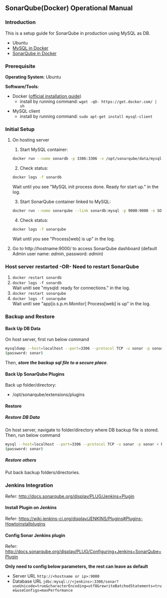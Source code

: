 ## SonarQube(Docker) Operational Manual ##

### Introduction
This is a setup guide for SonarQube in production using MySQL as DB.

 - Ubuntu
 - [MySQL in Docker](https://registry.hub.docker.com/_/mysql/)
 - [SonarQube in Docker](https://registry.hub.docker.com/_/sonarqube/)
 
### Prerequisite
**Operating System**: Ubuntu

**Software/Tools**:

 - Docker ([official installation guide](https://docs.docker.com/installation/))
     - install by running command: `wget -qO- https://get.docker.com/ | sh`
 - MySQL client
     - install by running command: `sudo apt-get install mysql-client`
 
### Initial Setup
 1. On hosting server
     1. Start MySQL container:
     ```sh
     docker run --name sonardb -p 3306:3306 -v /opt/sonarqube/data/mysql:/var/lib/mysql -e MYSQL_ROOT_PASSWORD=sonar -e MYSQL_DATABASE=sonar -e MYSQL_USER=sonar -e MYSQL_PASSWORD=sonar -d mysql:5.6
     ```
     
     2. Check status:
     ```sh
     docker logs -f sonardb
     ```
     Wait until you see "MySQL init process done. Ready for start up." in the log.
     
     3. Start SonarQube container linked to MySQL:
     ```sh
     docker run --name sonarqube --link sonardb:mysql -p 9000:9000 -e SONARQUBE_JDBC_USERNAME=sonar -e SONARQUBE_JDBC_PASSWORD=sonar -e SONARQUBE_JDBC_URL="jdbc:mysql://mysql:3306/sonar?useUnicode=true&characterEncoding=utf8&rewriteBatchedStatements=true&useConfigs=maxPerformance" -v /opt/sonarqube/extensions/plugins:/opt/sonarqube/extensions/plugins -d sonarqube:5.1.1
     ```
     
     4.  Check status:
     ```sh
     docker logs -f sonarqube
     ```
     Wait until you see "Process[web] is up" in the log.
     
 
 2. Go to http://hostname:9000/ to access SonarQube dashboard (default Admin user name: *admin*, password: *admin*)

### Host server restarted -OR-  Need to restart SonarQube
1. `docker restart sonardb`
2. `docker logs -f sonardb`<br/>Wait unitl see "mysqld: ready for connections." in the log.
2. `docker restart sonarqube`
3. `docker logs -f sonarqube`<br/>Wait unitl see "app[o.s.p.m.Monitor] Process[web] is up" in the log.

### Backup and Restore
#### Back Up DB Data
On host server, first run below command
```sh
mysqldump --host=localhost --port=3306 --protocol TCP -u sonar -p sonar --single-transaction --databases sonar > sonardb_backup-<date>.sql
(password: sonar)
```

Then, ***store the backup sql file to a secure place***.

#### Back Up SonarQube Plugins
Back up folder/directory:

 - /opt/sonarqube/extensions/plugins

#### Restore
##### Restore DB Data
On host server, navigate to folder/directory where DB backup file is stored.
Then, run below command
```sh
mysql --host=localhost --port=3306 --protocol TCP -u sonar -p sonar < backup_file.sql
(password: sonar)
```
   
##### Restore others
Put back backup folders/directories.

### Jenkins Integration
Refer: http://docs.sonarqube.org/display/PLUG/Jenkins+Plugin

#### Install Plugin on Jenkins
Refer: https://wiki.jenkins-ci.org/display/JENKINS/Plugins#Plugins-Howtoinstallplugins

#### Config Sonar Jenkins plugin
Refer: http://docs.sonarqube.org/display/PLUG/Configuring+Jenkins+SonarQube+Plugin

**Only need to config below parameters, the rest can leave as default**
- Server URL
  `http://<hostname or ip>:9000`
- Database URL
 `jdbc:mysql://<jenkins>:3306/sonar?useUnicode=true&characterEncoding=utf8&rewriteBatchedStatements=true&useConfigs=maxPerformance`
